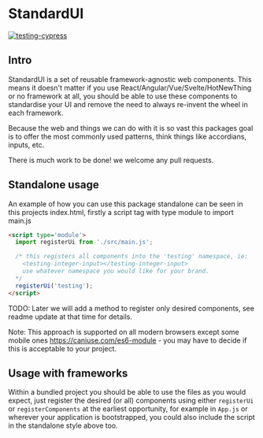 # StandardUI

[![testing-cypress](https://github.com/standardui/ui/actions/workflows/test.yml/badge.svg)](https://github.com/standardui/ui/actions/workflows/test.yml)


## Intro

StandardUI is a set of reusable framework-agnostic web components.  This means it doesn't matter if you use React/Angular/Vue/Svelte/HotNewThing or no framework at all, you should be able to use these components to standardise your UI and remove the need to always re-invent the wheel in each framework.

Because the web and things we can do with it is so vast this packages goal is to offer the most commonly used patterns, think things like accordians, inputs, etc.

There is much work to be done! we welcome any pull requests.

## Standalone usage

An example of how you can use this package standalone can be seen in this projects index.html, firstly a script tag with type module to import main.js

````html
<script type='module'>
  import registerUi from './src/main.js';

  /* this registers all components into the 'testing' namespace, ie:
    <testing-integer-input></testing-integer-input>
    use whatever namespace you would like for your brand.
  */
  registerUi('testing');
</script>
````

TODO: Later we will add a method to register only desired components, see readme update at that time for details.

Note: This approach is supported on all modern browsers except some mobile ones https://caniuse.com/es6-module - you may have to decide if this is acceptable to your project.

## Usage with frameworks

Within a bundled project you should be able to use the files as you would expect, just register the desired (or all) components using either `registerUi` or `registerComponents` at the earliest opportunity, for example in `App.js` or wherever your application is bootstrapped, you could also include the script in the standalone style above too.
